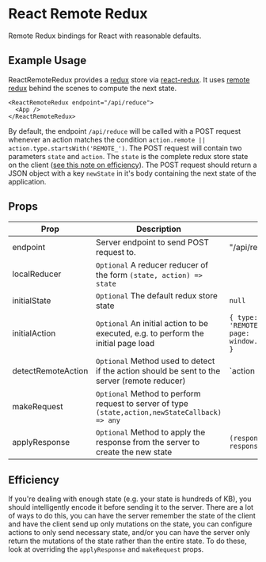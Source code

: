 # React Remote Redux

Remote Redux bindings for React with reasonable defaults.

## Example Usage

ReactRemoteRedux provides a [redux](https://github.com/reactjs/redux) store via [react-redux](https://github.com/reactjs/redux).
It uses [remote redux](https://github.com/seveibar/remote-redux) behind the scenes to compute the next state.

```
<ReactRemoteRedux endpoint="/api/reduce">
  <App />
</ReactRemoteRedux>
```

By default, the endpoint `/api/reduce` will be called with a POST request whenever an action matches the
condition `action.remote || action.type.startsWith('REMOTE_')`. The POST request will contain two parameters
`state` and `action`. The `state` is the complete redux store state on the client ([see this note on efficiency](#efficiency)). The POST request should return a JSON object with a key `newState` in it's body containing the next state of the application.

## Props

| Prop | Description | Example |
| ---- | ----------- | ------- |
| endpoint | Server endpoint to send POST request to. | "/api/reduce" |
| localReducer | `Optional` A reducer reducer of the form `(state, action) => state` | |
| initialState | `Optional` The default redux store state | `null` |
| initialAction | `Optional` An initial action to be executed, e.g. to perform the initial page load | `{ type: 'REMOTE_LOAD_PAGE', page: window.location.pathname }` |
| detectRemoteAction | `Optional` Method used to detect if the action should be sent to the server (remote reducer) | `action => action.remote || action.type.startsWith('REMOTE_')` |
| makeRequest | `Optional` Method to perform request to server of type `(state,action,newStateCallback) => any` | |
| applyResponse | `Optional` Method to apply the response from the server to create the new state | `(response) => response.newState` |

## Efficiency

If you're dealing with enough state (e.g. your state is hundreds of KB), you should intelligently
encode it before sending it to the server. There are a lot of ways to do this, you can have the server
remember the state of the client and have the client send up only mutations on the state, you can configure
actions to only send necessary state, and/or you can have the server only return the mutations of the
state rather than the entire state. To do these, look at overriding the `applyResponse` and `makeRequest`
props.


